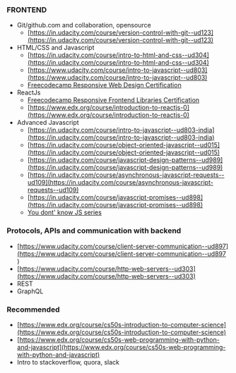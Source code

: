 ### FRONTEND
* Git/github.com and collaboration, opensource
  * [https://in.udacity.com/course/version-control-with-git--ud123](https://in.udacity.com/course/version-control-with-git--ud123)
* HTML/CSS and Javascript
  * [https://in.udacity.com/course/intro-to-html-and-css--ud304](https://in.udacity.com/course/intro-to-html-and-css--ud304)
  * [https://www.udacity.com/course/intro-to-javascript--ud803](https://www.udacity.com/course/intro-to-javascript--ud803)
  * [Freecodecamp Responsive Web Design Certification](https://www.freecodecamp.org/learn)
* ReactJs
  * [Freecodecamp Responsive Frontend Libraries Certification](https://www.freecodecamp.org/learn)
  * [https://www.edx.org/course/introduction-to-reactjs-0](https://www.edx.org/course/introduction-to-reactjs-0)
* Advanced Javascript
  * [https://in.udacity.com/course/intro-to-javascript--ud803-india](https://in.udacity.com/course/intro-to-javascript--ud803-india)
  * [https://in.udacity.com/course/object-oriented-javascript--ud015](https://in.udacity.com/course/object-oriented-javascript--ud015)
  * [https://in.udacity.com/course/javascript-design-patterns--ud989](https://in.udacity.com/course/javascript-design-patterns--ud989)
  * [https://in.udacity.com/course/asynchronous-javascript-requests--ud109](https://in.udacity.com/course/asynchronous-javascript-requests--ud109)
  * [https://in.udacity.com/course/javascript-promises--ud898](https://in.udacity.com/course/javascript-promises--ud898)
  * [You dont' know JS series](https://github.com/getify/You-Dont-Know-JS/blob/1st-ed/README.md)

### Protocols, APIs and communication with backend
* [https://www.udacity.com/course/client-server-communication--ud897](https://www.udacity.com/course/client-server-communication--ud897
)
* [https://www.udacity.com/course/http-web-servers--ud303](https://www.udacity.com/course/http-web-servers--ud303)
* REST
* GraphQL

### Recommended
* [https://www.edx.org/course/cs50s-introduction-to-computer-science](https://www.edx.org/course/cs50s-introduction-to-computer-science)
* [https://www.edx.org/course/cs50s-web-programming-with-python-and-javascript](https://www.edx.org/course/cs50s-web-programming-with-python-and-javascript)
* Intro to stackoverflow, quora, slack
